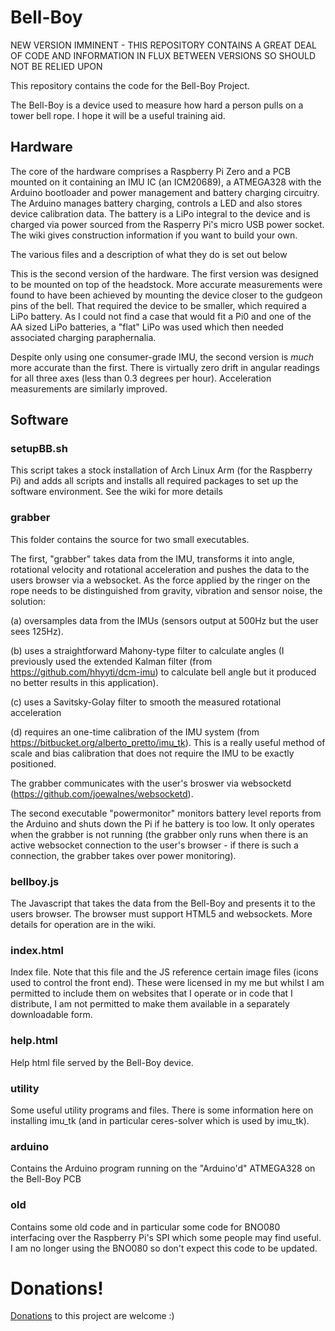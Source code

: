 # Bell-Boy
NEW VERSION IMMINENT - THIS REPOSITORY CONTAINS A GREAT DEAL OF CODE AND INFORMATION IN FLUX BETWEEN VERSIONS SO SHOULD NOT BE RELIED UPON

This repository contains the code for the Bell-Boy Project.  

The Bell-Boy is a device used to measure how hard a person pulls on a tower bell rope.  I hope it will be a useful training aid.  

## Hardware

The core of the hardware comprises a Raspberry Pi Zero and a PCB mounted on it containing an IMU IC (an ICM20689), a ATMEGA328 with the Arduino bootloader and power management and battery charging circuitry.  The Arduino manages battery charging, controls a LED and also stores device calibration data.  The battery is a LiPo integral to the device and is charged via power sourced from the Rasperry Pi's micro USB power socket.  The wiki gives construction information if you want to build your own.

The various files and a description of what they do is set out below

This is the second version of the hardware.  The first version was designed to be mounted on top of the headstock.  More accurate measurements were found to have been achieved by mounting the device closer to the gudgeon pins of the bell.  That required the device to be smaller, which required a LiPo battery. As I could not find a case that would fit a Pi0 and one of the AA sized LiPo batteries, a "flat" LiPo was used which then needed associated charging paraphernalia.

Despite only using one consumer-grade IMU, the second version is *much* more accurate than the first.  There is virtually zero drift in angular readings for all three axes (less than 0.3 degrees per hour).  Acceleration measurements are similarly improved.

## Software

### setupBB.sh

This script takes a stock installation of Arch Linux Arm (for the Raspberry Pi) and adds all scripts and installs all required packages to set up the software environment.  See the wiki for more details 

### grabber

This folder contains the source for two small executables.  

The first, "grabber" takes data from the IMU, transforms it into angle, rotational velocity and rotational acceleration and pushes the data to the users browser via a websocket.  As the force applied by the ringer on the rope needs to be distinguished from gravity, vibration and sensor noise, the solution:

(a) oversamples data from the IMUs (sensors output at 500Hz but the user sees 125Hz).

(b) uses a straightforward Mahony-type filter to calculate angles (I previously used the extended Kalman filter (from https://github.com/hhyyti/dcm-imu) to calculate bell angle but it produced no better results in this application).

(c) uses a Savitsky-Golay filter to smooth the measured rotational acceleration

(d) requires an one-time calibration of the IMU system (from https://bitbucket.org/alberto_pretto/imu_tk).  This is a really useful method of scale and bias calibration that does not require the IMU to be exactly positioned.

The grabber communicates with the user's broswer via websocketd (https://github.com/joewalnes/websocketd). 

The second executable "powermonitor" monitors battery level reports from the Arduino and shuts down the Pi if he battery is too low.  It only operates when the grabber is not running (the grabber only runs when there is an active websocket connection to the user's browser - if there is such a connection, the grabber takes over power monitoring).

### bellboy.js

The Javascript that takes the data from the Bell-Boy and presents it to the users browser.  The browser must support HTML5 and websockets.  More details for operation are in the wiki.

### index.html

Index file.  Note that this file and the JS reference certain image files (icons used to control the front end).  These were licensed in my me but whilst I am permitted to include them on websites that I operate or in code that I distribute, I am not permitted to make them available in a separately downloadable form.

### help.html

Help html file served by the Bell-Boy device.

### utility

Some useful utility programs and files.  There is some information here on installing imu_tk (and in particular ceres-solver which is used by imu_tk).

### arduino

Contains the Arduino program running on the "Arduino'd" ATMEGA328 on the Bell-Boy PCB

### old 

Contains some old code and in particular some code for BNO080 interfacing over the Raspberry Pi's SPI which some people may find useful.  I am no longer using the BNO080 so don't expect this code to be updated.

# Donations!
[Donations](https://paypal.me/PBUK) to this project are welcome :)
